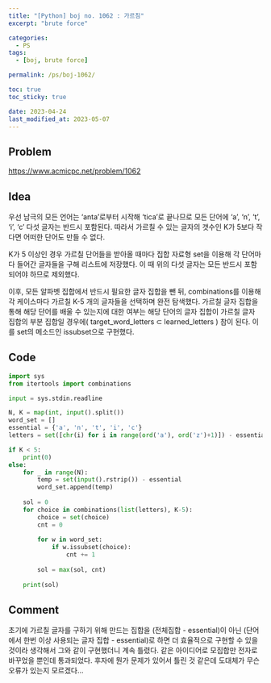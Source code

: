 ```yaml
---
title: "[Python] boj no. 1062 : 가르침"
excerpt: "brute force"

categories:
  - PS
tags:
  - [boj, brute force]

permalink: /ps/boj-1062/

toc: true
toc_sticky: true

date: 2023-04-24
last_modified_at: 2023-05-07
---
```


## Problem

<https://www.acmicpc.net/problem/1062>

## Idea

우선 남극의 모든 언어는 ‘anta’로부터 시작해 ‘tica’로 끝나므로 모든 단어에 ‘a’, ‘n’, ‘t’, ‘i’, ‘c’ 다섯 글자는 반드시 포함된다. 따라서 가르칠 수 있는 글자의 갯수인 K가 5보다 작다면 어떠한 단어도 만들 수 없다.

K가 5 이상인 경우 가르칠 단어들을 받아올 때마다 집합 자료형 set을 이용해 각 단어마다 들어간 글자들을 구해 리스트에 저장했다. 이 때 위의 다섯 글자는 모든 반드시 포함되어야 하므로 제외했다.

이후, 모든 알파벳 집합에서 반드시 필요한 글자 집합을 뺀 뒤, combinations를 이용해 각 케이스마다 가르칠 K-5 개의 글자들을 선택하며 완전 탐색했다. 가르칠 글자 집합을 통해 해당 단어를 배울 수 있는지에 대한 여부는 해당 단어의 글자 집합이 가르칠 글자 집합의 부분 집합일 경우에( target_word_letters ⊂ learned_letters ) 참이 된다. 이를 set의 메소드인 issubset으로 구현했다.

## Code

```py
import sys
from itertools import combinations

input = sys.stdin.readline

N, K = map(int, input().split())
word_set = []
essential = {'a', 'n', 't', 'i', 'c'}
letters = set([chr(i) for i in range(ord('a'), ord('z')+1)]) - essential

if K < 5:
    print(0)
else:
    for _ in range(N):
        temp = set(input().rstrip()) - essential
        word_set.append(temp)
    
    sol = 0
    for choice in combinations(list(letters), K-5):
        choice = set(choice)
        cnt = 0
        
        for w in word_set:
            if w.issubset(choice):
                cnt += 1
                
        sol = max(sol, cnt)
        
    print(sol)
```

## Comment

초기에 가르칠 글자를 구하기 위해 만드는 집합을 (전체집합 - essential)이 아닌 (단어에서 한번 이상 사용되는 글자 집합 - essential)로 하면 더 효율적으로 구현할 수 있을 것이라 생각해서 그와 같이 구현했더니 계속 틀렸다. 같은 아이디어로 모집합만 전자로 바꾸었을 뿐인데 통과되었다. 후자에 뭔가 문제가 있어서 틀린 것 같은데 도대체가 무슨 오류가 있는지 모르겠다…
